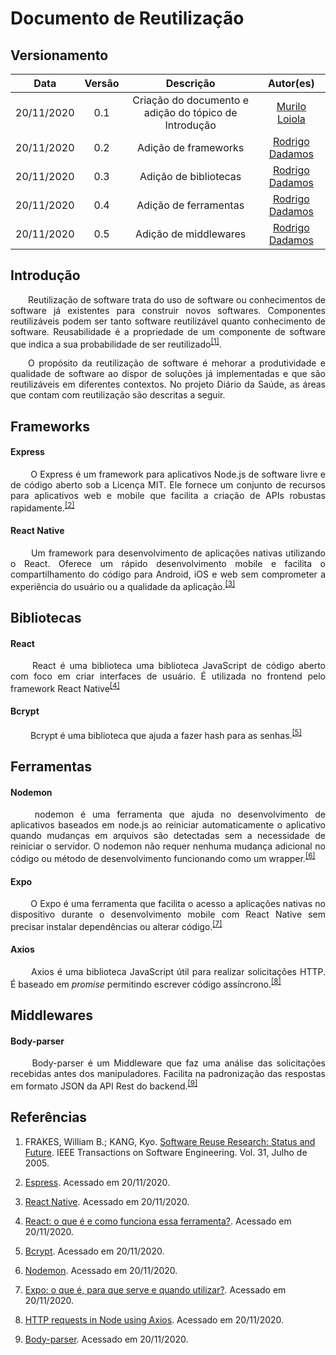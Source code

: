 # Documento de Reutilização

## Versionamento
| Data | Versão | Descrição | Autor(es) |
|:----:|:------:|:---------:|:---------:|
| 20/11/2020 | 0.1 | Criação do documento e adição do tópico de Introdução  | [Murilo Loiola](https://github.com/murilo-dan) |
| 20/11/2020 | 0.2 | Adição de frameworks  | [Rodrigo Dadamos](https://github.com/Rdadamos) |
| 20/11/2020 | 0.3 | Adição de bibliotecas  | [Rodrigo Dadamos](https://github.com/Rdadamos) |
| 20/11/2020 | 0.4 | Adição de ferramentas  | [Rodrigo Dadamos](https://github.com/Rdadamos) |
| 20/11/2020 | 0.5 | Adição de middlewares  | [Rodrigo Dadamos](https://github.com/Rdadamos) |

## Introdução

<p align="justify">&emsp;&emsp;Reutilização de software trata do uso de software ou conhecimentos de software já existentes para construir novos softwares. Componentes reutilizáveis podem ser tanto software reutilizável quanto conhecimento de software. Reusabilidade é a propriedade de um componente de software que indica a sua probabilidade de ser reutilizado<sup><a href="https://unbarqdsw.github.io/2020.1_G5_Diario_da_Saude/reutilizacao/#referencias">[1]</a></sup>.</p>

<p align="justify">&emsp;&emsp;O propósito da reutilização de software é mehorar a produtividade e qualidade de software ao dispor de soluções já implementadas e que são reutilizáveis em diferentes contextos. No projeto Diário da Saúde, as áreas que contam com reutilização são descritas a seguir.</p>

## Frameworks

#### Express

<p align="justify"> &emsp;&emsp; O Express é um framework para aplicativos Node.js de software livre e de código aberto sob a Licença MIT. Ele fornece um conjunto de recursos para aplicativos web e mobile que facilita a criação de APIs robustas rapidamente.<sup><a href="https://unbarqdsw.github.io/2020.1_G5_Diario_da_Saude/reutilizacao/#referencias">[2]</a></sup></p>


#### React Native

<p align="justify"> &emsp;&emsp; Um framework para desenvolvimento de aplicações nativas utilizando o React. Oferece um rápido desenvolvimento mobile e facilita o compartilhamento do código para Android, iOS e web sem comprometer a experiência do usuário ou a qualidade da aplicação.<sup><a href="https://unbarqdsw.github.io/2020.1_G5_Diario_da_Saude/reutilizacao/#referencias">[3]</a></sup></p>


## Bibliotecas

#### React

<p align="justify"> &emsp;&emsp; React é uma biblioteca uma biblioteca JavaScript de código aberto com foco em criar interfaces de usuário. É utilizada no frontend pelo framework React Native<sup><a href="https://unbarqdsw.github.io/2020.1_G5_Diario_da_Saude/reutilizacao/#referencias">[4]</a></sup></p>

#### Bcrypt

<p align="justify"> &emsp;&emsp; Bcrypt é uma biblioteca que ajuda a fazer hash para as senhas.<sup><a href="https://unbarqdsw.github.io/2020.1_G5_Diario_da_Saude/reutilizacao/#referencias">[5]</a></sup></p>

## Ferramentas

#### Nodemon

<p align="justify"> &emsp;&emsp; nodemon é uma ferramenta que ajuda no desenvolvimento de aplicativos baseados em node.js ao reiniciar automaticamente o aplicativo quando mudanças em arquivos são detectadas sem a necessidade de reiniciar o servidor. O nodemon não requer nenhuma mudança adicional no código ou método de desenvolvimento funcionando como um wrapper.<sup><a href="https://unbarqdsw.github.io/2020.1_G5_Diario_da_Saude/reutilizacao/#referencias">[6]</a></sup></p>

#### Expo

<p align="justify"> &emsp;&emsp; O Expo é uma ferramenta que facilita o acesso a aplicações nativas no dispositivo durante o desenvolvimento mobile com React Native sem precisar instalar dependências ou alterar código.<sup><a href="https://unbarqdsw.github.io/2020.1_G5_Diario_da_Saude/reutilizacao/#referencias">[7]</a></sup></p>

#### Axios

<p align="justify"> &emsp;&emsp; Axios é uma biblioteca JavaScript útil para realizar solicitações HTTP. É baseado em <i>promise</i> permitindo escrever código assíncrono.<sup><a href="https://unbarqdsw.github.io/2020.1_G5_Diario_da_Saude/reutilizacao/#referencias">[8]</a></sup></p>


## Middlewares

#### Body-parser

<p align="justify"> &emsp;&emsp; Body-parser é um Middleware que faz uma análise das solicitações recebidas antes dos manipuladores. Facilita na padronização das respostas em formato JSON da API Rest do backend.<sup><a href="https://unbarqdsw.github.io/2020.1_G5_Diario_da_Saude/reutilizacao/#referencias">[9]</a></sup></p>

## Referências

1. FRAKES, William B.; KANG, Kyo. <a href="https://citeseerx.ist.psu.edu/viewdoc/download;jsessionid=F81286E552CB9153A6C3AF0C943DCB08?doi=10.1.1.75.635&rep=rep1&type=pdf"><srong>Software Reuse Research</strong>: Status and Future</a>. IEEE Transactions on Software Engineering. Vol. 31, Julho de 2005.

2. <a href="https://expressjs.com/pt-br/">Espress</a>. Acessado em 20/11/2020.

3. <a href="https://reactnative.dev/">React Native</a>. Acessado em 20/11/2020.

4. <a href="https://tableless.com.br/react-o-que-e-e-como-funciona-essa-ferramenta/">React: o que é e como funciona essa ferramenta?</a>. Acessado em 20/11/2020.

5. <a href="https://www.npmjs.com/package/bcrypt">Bcrypt</a>. Acessado em 20/11/2020.

6. <a href="https://www.npmjs.com/package/nodemon">Nodemon</a>. Acessado em 20/11/2020.

7. <a href="https://blog.rocketseat.com.br/expo-react-native/">Expo: o que é, para que serve e quando utilizar?</a>. Acessado em 20/11/2020.

8. <a href="https://flaviocopes.com/node-axios/">HTTP requests in Node using Axios</a>. Acessado em 20/11/2020.

9. <a href="https://www.npmjs.com/package/body-parser">Body-parser</a>. Acessado em 20/11/2020.
